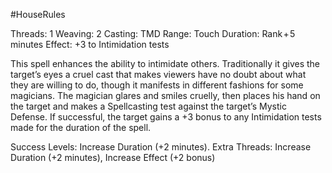 #HouseRules 

Threads: 1                                       Weaving: 2
Casting: TMD                                  Range: Touch
Duration: Rank + 5 minutes
Effect: +3 to Intimidation tests

This spell enhances the ability to intimidate others. Traditionally it gives the target’s eyes a cruel cast that makes viewers have no doubt about what they are willing to do, though it manifests in different fashions for some magicians. The magician glares and smiles cruelly, then places his hand on the target and makes a Spellcasting test against the target’s Mystic Defense. If successful, the target gains a +3 bonus to any Intimidation tests made for the duration of the spell.

Success Levels: Increase Duration (+2 minutes).
Extra Threads: Increase Duration (+2 minutes), Increase Effect (+2 bonus)